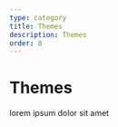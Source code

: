 ```yaml
---
type: category
title: Themes
description: Themes
order: 8
---
```


# Themes

lorem ipsum dolor sit amet
